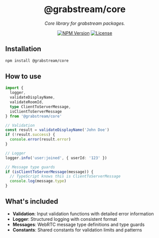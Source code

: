 <div align="center">

# @grabstream/core

*Core library for grabstream packages.*

[![NPM Version](https://img.shields.io/npm/v/@grabstream/core.svg)](https://www.npmjs.com/package/@grabstream/core)
[![License](https://img.shields.io/npm/l/@grabstream/core.svg)](https://github.com/grabss/grabstream/blob/main/LICENSE)

</div>

## Installation

```bash
npm install @grabstream/core
```

## How to use

```ts
import { 
  logger, 
  validateDisplayName, 
  validateRoomId,
  type ClientToServerMessage,
  isClientToServerMessage 
} from '@grabstream/core'

// Validation
const result = validateDisplayName('John Doe')
if (!result.success) {
  console.error(result.error)
}

// Logger
logger.info('user:joined', { userId: '123' })

// Message type guards
if (isClientToServerMessage(message)) {
  // TypeScript knows this is ClientToServerMessage
  console.log(message.type)
}
```

## What's included

- **Validation**: Input validation functions with detailed error information
- **Logger**: Structured logging with consistent format
- **Messages**: WebRTC message type definitions and type guards
- **Constants**: Shared constants for validation limits and patterns

